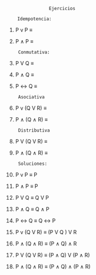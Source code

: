 
                    Ejercicios

        Idempotencia:

1. P v P ≡

2. P ∧ P ≡

        Conmutativa:

2. P V Q ≡

3. P ∧ Q ≡
 
4. P ↔ Q ≡

        Asociativa

5. P v (Q V R) ≡

6. P ∧ (Q ∧ R) ≡

        Distributiva

7. P V (Q V R) ≡

8. P ∧ (Q ∧ R) ≡


        Soluciones:

1. P v P ≡ P

2. P ∧ P ≡ P


2. P V Q ≡ Q V P

3. P ∧ Q ≡ Q ∧ P

4. P ↔ Q ≡ Q ↔ P

5. P v (Q V R) ≡  (P V Q ) V R

6. P ∧ (Q ∧ R) ≡ (P ∧ Q) ∧ R

7. P V (Q V R) ≡ (P ∧ Q) V (P ∧ R)

8. P ∧ (Q ∧ R) ≡ (P ∧ Q) ∧ (P ∧ R)


